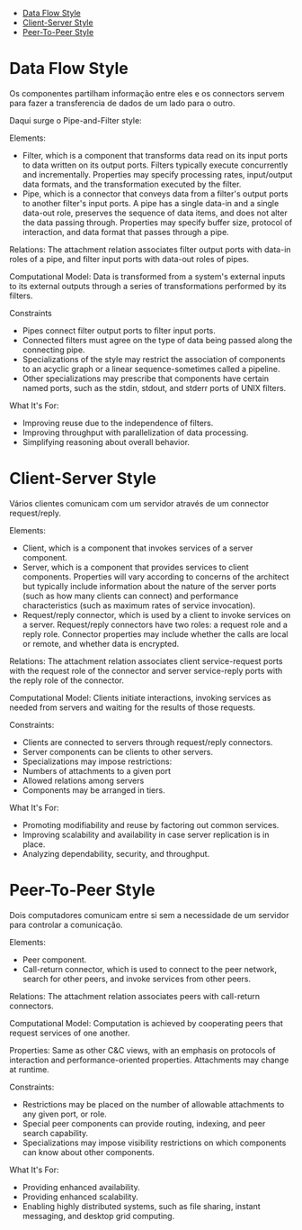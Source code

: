 

<!-- toc -->

- [Data Flow Style](#data-flow-style)
- [Client-Server Style](#client-server-style)
- [Peer-To-Peer Style](#peer-to-peer-style)

<!-- tocstop -->

# Data Flow Style

Os componentes partilham informação entre eles e os connectors servem para fazer a transferencia de dados de um lado para o outro.

Daqui surge o Pipe-and-Filter style:

Elements:

- Filter, which is a component that transforms data read on its input ports to data written on its output ports. Filters typically execute concurrently and incrementally. Properties may specify processing rates, input/output data formats, and the transformation executed by the filter.
- Pipe, which is a connector that conveys data from a filter's output ports to another filter's input ports. A pipe has a single data-in and a single data-out role, preserves the sequence of data items, and does not alter the data passing through. Properties may specify buffer size, protocol of interaction, and data format that passes through a pipe.

Relations: The attachment relation associates filter output ports with data-in roles of a pipe, and filter input ports with data-out roles of pipes.

Computational Model: Data is transformed from a system's external inputs to its external outputs through a series of transformations performed by its filters.

Constraints

- Pipes connect filter output ports to filter input ports.
- Connected filters must agree on the type of data being passed along the connecting pipe.
- Specializations of the style may restrict the association of components to an acyclic graph or a linear sequence-sometimes called a pipeline.
- Other specializations may prescribe that components have certain named ports, such as the stdin, stdout, and stderr ports of UNIX filters.

What It's For:

- Improving reuse due to the independence of filters.
- Improving throughput with parallelization of data processing.
- Simplifying reasoning about overall behavior.

# Client-Server Style

Vários clientes comunicam com um servidor através de um connector request/reply.

Elements:

- Client, which is a component that invokes services of a server component.
- Server, which is a component that provides services to client components. Properties will vary according to concerns of the architect but typically include information about the nature of the server ports (such as how many clients can connect) and performance characteristics (such as maximum rates of service invocation).
- Request/reply connector, which is used by a client to invoke services on a server. Request/reply connectors have two roles: a request role and a reply role. Connector properties may include whether the calls are local or remote, and whether data is encrypted.

Relations: The attachment relation associates client service-request ports with the request role of the connector and server service-reply ports with the reply role of the connector.

Computational Model: Clients initiate interactions, invoking services as needed from servers and waiting for the results of those requests.

Constraints:

- Clients are connected to servers through request/reply connectors.
- Server components can be clients to other servers.
- Specializations may impose restrictions:
- Numbers of attachments to a given port
- Allowed relations among servers
- Components may be arranged in tiers.

What It's For:

- Promoting modifiability and reuse by factoring out common services.
- Improving scalability and availability in case server replication is in place.
- Analyzing dependability, security, and throughput.

# Peer-To-Peer Style

Dois computadores comunicam entre si sem a necessidade de um servidor para controlar a comunicação.

Elements:

- Peer component.
- Call-return connector, which is used to connect to the peer network, search for other peers, and invoke services from other peers.

Relations: The attachment relation associates peers with call-return connectors.

Computational Model: Computation is achieved by cooperating peers that request services of one another.

Properties: Same as other C&C views, with an emphasis on protocols of interaction and performance-oriented properties. Attachments may change at runtime.

Constraints:

- Restrictions may be placed on the number of allowable attachments to any given port, or role.
- Special peer components can provide routing, indexing, and peer search capability.
- Specializations may impose visibility restrictions on which components can know about other components.

What It's For:

- Providing enhanced availability.
- Providing enhanced scalability.
- Enabling highly distributed systems, such as file sharing, instant messaging, and desktop grid computing.
